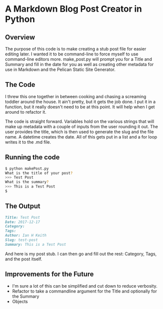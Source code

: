 # A Markdown Blog Post Creator in Python

## Overview

The purpose of this code is to make creating a stub post file for easier editing later. I wanted it to be command-line to force myself to use command-line editors more. make_post.py will prompt you for a Title and Summary and fill in the date for you as well as creating other metadata for use in Markdown and the Pelican Static Site Generator.

## The Code

I threw this one together in between cooking and chasing a screaming toddler around the house. It ain't pretty, but it gets the job done. I put it in a function, but it really doesn't need to be at this point. It will help when I get around to refactor it.

The code is straight forward. Variables hold on the various strings that will make up metadata with a couple of inputs from the user rounding it out.  The user provides the title, which is then used to generate the slug and the file name. A datetime creates the date.  All of this gets put in a list and a for loop writes it to the .md file.

## Running the code

```bash
$ python makePost.py
What is the title of your post?
>>> Test Post
What is the summary?
>>> This is a Test Post
$
```

## The Output

```markdown
Title: Test Post
Date: 2017-12-17
Category:
Tags:
Author: Ian H Keith
Slug: test-post
Summary: This is a Test Post
```

And here is my post stub. I can then go and fill out the rest: Category, Tags, and the post itself.

## Improvements for the Future

* I'm sure a lot of this can be simplified and cut down to reduce verbosity.
* Refactor to take a commandline argument for the Title and optionally for the Summary
* Objects
